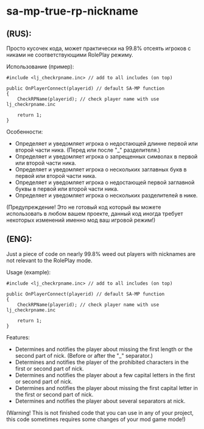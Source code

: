 # sa-mp-true-rp-nickname

## (RUS):
Просто кусочек кода, может практически на 99.8% отсеять игроков с никами не соответствующими RolePlay режиму.

Использование (пример):

```pawn
#include <lj_checkrpname.inc> // add to all includes (on top)

public OnPlayerConnect(playerid) // default SA-MP function
{
    CheckRPName(playerid); // check player name with use lj_checkrpname.inc

    return 1;
}
```

Особенности:

* Определяет и уведомляет игрока о недостающей длинне первой или второй части ника. (Перед или после "_" разделителя.)
* Определяет и уведомляет игрока о запрещенных символах в первой или второй части ника. 
* Определяет и уведомляет игрока о нескольких заглавных букв в первой или второй части ника. 
* Определяет и уведомляет игрока о недостающей первой заглавной буквы в первой или второй части ника.
* Определяет и уведомляет игрока о нескольких разделителей в нике.


(Предупреждение! Это не готовый код который вы можете использовать в любом вашем проекте, данный код иногда требует некоторых изменений именно мод ваш игровой режим!)

## (ENG):
Just a piece of code on nearly 99.8% weed out players with nicknames are not relevant to the RolePlay mode.

Usage (example):

```pawn
#include <lj_checkrpname.inc> // add to all includes (on top)

public OnPlayerConnect(playerid) // default SA-MP function
{
    CheckRPName(playerid); // check player name with use lj_checkrpname.inc

    return 1;
}
```

Features:

* Determines and notifies the player about missing the first length or the second part of nick. (Before or after the "_" separator.)
* Determines and notifies the player of the prohibited characters in the first or second part of nick. 
* Determines and notifies the player about a few capital letters in the first or second part of nick. 
* Determines and notifies the player about missing the first capital letter in the first or second part of nick.
* Determines and notifies the player about several separators at nick.


(Warning! This is not finished code that you can use in any of your project, this code sometimes requires some changes of your mod game mode!)

